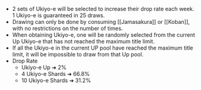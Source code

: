 - 2 sets of Ukiyo-e will be selected to increase their drop rate each week. 1 Ukiyo-e is guaranteed in 25 draws.
- Drawing can only be done by consuming [[Jamasakura]] or [[Koban]], with no restrictions on the number of times.
- When obtaining Ukiyo-e, one will be randomly selected from the current Up Ukiyo-e that has not reached the maximum title limit.
- If all the Ukiyo-e in the current UP pool have reached the maximum title limit, it will be impossible to draw from that Up pool.
- Drop Rate
	- Ukiyo-e Up ➜ 2%
	- 4 Ukiyo-e Shards ➜ 66.8%
	- 10 Ukiyo-e Shards ➜ 31.2%